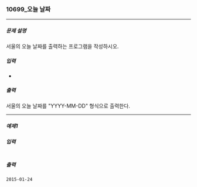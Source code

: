 ### 10699_오늘 날짜
***
##### 문제 설명
서울의 오늘 날짜를 출력하는 프로그램을 작성하시오.


##### 입력
-
##### 출력
서울의 오늘 날짜를 "YYYY-MM-DD" 형식으로 출력한다.
***
##### 예제1 

##### 입력
```

```

##### 출력
```
2015-01-24
```
